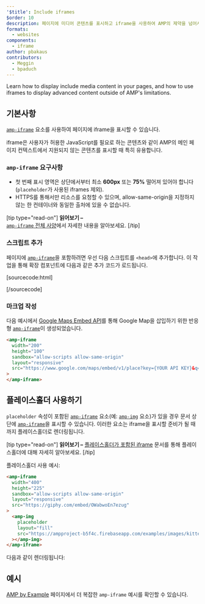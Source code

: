 ```yaml
---
'$title': Include iframes
$order: 10
description: 페이지에 미디어 콘텐츠를 표시하고 iframe을 사용하여 AMP의 제약을 넘어서는 고급 콘텐츠를 표시하는 방법을 자세히 알아보세요.
formats:
  - websites
components:
  - iframe
author: pbakaus
contributors:
  - Meggin
  - bpaduch
---
```


Learn how to display include media content in your pages, and how to use iframes to display advanced content outside of AMP's limitations.

## 기본사항

[`amp-iframe`](../../../../documentation/components/reference/amp-iframe.md) 요소를 사용하여 페이지에 iframe을 표시할 수 있습니다.

iframe은 사용자가 허용한 JavaScript를 필요로 하는 콘텐츠와 같이 AMP의 메인 페이지 컨텍스트에서 지원되지 않는 콘텐츠를 표시할 때 특히 유용합니다.

### `amp-iframe` 요구사항

- 첫 번째 표시 영역은 상단에서부터 최소 **600px** 또는 **75%** 떨어져 있어야 합니다(<a><code>placeholder</code></a>가 사용된 iframes 제외).
- HTTPS를 통해서만 리소스를 요청할 수 있으며, allow-same-origin을 지정하지 않는 한 컨테이너와 동일한 출처에 있을 수 없습니다.

[tip type="read-on"] <strong>읽어보기 –</strong> <br> [`amp-iframe` 전체 사양](../../../../documentation/components/reference/amp-iframe.md)에서 자세한 내용을 알아보세요. [/tip]

### 스크립트 추가

페이지에 [`amp-iframe`](../../../../documentation/components/reference/amp-iframe.md)을 포함하려면 우선 다음 스크립트를 `<head>`에 추가합니다. 이 작업을 통해 확장 컴포넌트에 다음과 같은 추가 코드가 로드됩니다.

[sourcecode:html]

<script async custom-element="amp-iframe"
  src="https://cdn.ampproject.org/v0/amp-iframe-0.1.js"></script>

[/sourcecode]

### 마크업 작성

다음 예시에서 <a class="" href="https://developers.google.com/maps/documentation/embed/get-started">Google Maps Embed API</a>를 통해 Google Map을 삽입하기 위한 반응형 [`amp-iframe`](../../../../documentation/components/reference/amp-iframe.md)이 생성되었습니다.

```html
<amp-iframe
  width="200"
  height="100"
  sandbox="allow-scripts allow-same-origin"
  layout="responsive"
  src="https://www.google.com/maps/embed/v1/place?key={YOUR API KEY}&q=europe"
>
</amp-iframe>
```

## 플레이스홀더 사용하기 <a name="using-placeholders"></a>

<code>placeholder</code> 속성이 포함된 [`amp-iframe`](../../../../documentation/components/reference/amp-iframe.md) 요소(예: [`amp-img`](../../../../documentation/components/reference/amp-img.md) 요소)가 있을 경우 문서 상단에 [`amp-iframe`](../../../../documentation/components/reference/amp-iframe.md)을 표시할 수 있습니다. 이러한 요소는 iframe을 표시할 준비가 될 때까지 플레이스홀더로 렌더링됩니다.

[tip type="read-on"] <strong>읽어보기 –</strong> [플레이스홀더가 포함된 iframe](../../../../documentation/components/reference/amp-iframe.md#iframe-with-placeholder) 문서를 통해 플레이스홀더에 대해 자세히 알아보세요. [/tip]

플레이스홀더 사용 예시:

```html
<amp-iframe
  width="400"
  height="225"
  sandbox="allow-scripts allow-same-origin"
  layout="responsive"
  src="https://giphy.com/embed/OWabwoEn7ezug"
>
  <amp-img
    placeholder
    layout="fill"
    src="https://ampproject-b5f4c.firebaseapp.com/examples/images/kittens-biting.jpg"
  ></amp-img>
</amp-iframe>
```

다음과 같이 렌더링됩니다:

<amp-iframe width="400" height="225" sandbox="allow-scripts allow-same-origin" layout="responsive" src="https://giphy.com/embed/OWabwoEn7ezug"><amp-img placeholder layout="fill" src="https://ampproject-b5f4c.firebaseapp.com/examples/images/kittens-biting.jpg"></amp-img></amp-iframe>

## 예시

<a class="" href="https://gitlocalize.com/repo/4863/ko/pages/content/amp-dev/documentation/examples/documentation/amp-iframe.html">AMP by Example</a> 페이지에서 더 복잡한 <a><code>amp-iframe</code></a> 예시를 확인할 수 있습니다.
